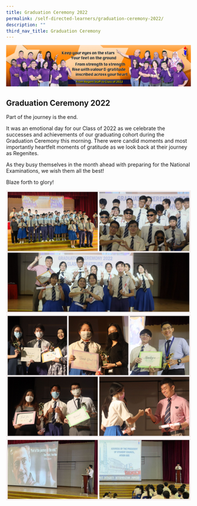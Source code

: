 ```yaml
---
title: Graduation Ceremony 2022
permalink: /self-directed-learners/graduation-ceremony-2022/
description: ""
third_nav_title: Graduation Ceremony
---
```

![](/images/Graduation%20Ceremony/School%20Sec%204%20Banner-3_downscale.jpg)
## **Graduation Ceremony 2022**

Part of the journey is the end.

It was an emotional day for our Class of 2022 as we celebrate the successes and achievements of our graduating cohort during the Graduation Ceremony this morning. There were candid moments and most importantly heartfelt moments of gratitude as we look back at their journey as Regenites.

As they busy themselves in the month ahead with preparing for the National Examinations, we wish them all the best!

Blaze forth to glory!

![](/images/Graduation%20Ceremony/Grad2022_-1.jpg)
![](/images/Graduation%20Ceremony/Grad2022_-2.jpg)
![](/images/Graduation%20Ceremony/Grad2022_-3.jpg)